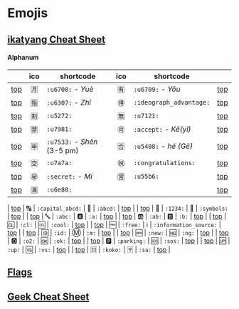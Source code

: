 # Emojis

## [ikatyang Cheat Sheet](https://github.com/ikatyang/emoji-cheat-sheet)

#### Alphanum

| | ico | shortcode | ico | shortcode | |
| - | :-: | - | :-: | - | - |
| [top](#symbols) | :u6708: | `:u6708:` $\textit{- Yuè}$ | :u6709: | `:u6709:` $\textit{- Yǒu}$ | [top](#table-of-contents) |
| [top](#symbols) | :u6307: | `:u6307:` $\textit{- Zhǐ}$ | :ideograph_advantage: | `:ideograph_advantage:` | [top](#table-of-contents) |
| [top](#symbols) | :u5272: | `:u5272:` | :u7121: | `:u7121:` | [top](#table-of-contents) |
| [top](#symbols) | :u7981: | `:u7981:` | :accept: | `:accept:` $\textit{- Kě(yǐ)}$ | [top](#table-of-contents) |
| [top](#symbols) | :u7533: | `:u7533:` $\textit{- Shēn}$ (3-5 pm)| :u5408: | `:u5408:` $\textit{- hé (Gè)}$| [top](#table-of-contents) |
| [top](#symbols) | :u7a7a: | `:u7a7a:` | :congratulations: | `:congratulations:` | [top](#table-of-contents) |
| [top](#symbols) | :secret: | `:secret:` $\textit{- Mi}$ | :u55b6: | `:u55b6:` | [top](#table-of-contents) |
| [top](#symbols) | :u6e80: | `:u6e80:` | | | [top](#table-of-contents) |


| [top](#symbols) | :capital_abcd: | `:capital_abcd:` | :abcd: | `:abcd:` | [top](#table-of-contents) |
| [top](#symbols) | :1234: | `:1234:` | :symbols: | `:symbols:` | [top](#table-of-contents) |
| [top](#symbols) | :abc: | `:abc:` | :a: | `:a:` | [top](#table-of-contents) |
| [top](#symbols) | :ab: | `:ab:` | :b: | `:b:` | [top](#table-of-contents) |
| [top](#symbols) | :cl: | `:cl:` | :cool: | `:cool:` | [top](#table-of-contents) |
| [top](#symbols) | :free: | `:free:` | :information_source: | `:information_source:` | [top](#table-of-contents) |
| [top](#symbols) | :id: | `:id:` | :m: | `:m:` | [top](#table-of-contents) |
| [top](#symbols) | :new: | `:new:` | :ng: | `:ng:` | [top](#table-of-contents) |
| [top](#symbols) | :o2: | `:o2:` | :ok: | `:ok:` | [top](#table-of-contents) |
| [top](#symbols) | :parking: | `:parking:` | :sos: | `:sos:` | [top](#table-of-contents) |
| [top](#symbols) | :up: | `:up:` | :vs: | `:vs:` | [top](#table-of-contents) |
| [top](#symbols) | :koko: | `:koko:` | :sa: | `:sa:` | [top](#table-of-contents) |


## [Flags](flags.md)

## [Geek Cheat Sheet](https://github.com/buildkite/emojis)




